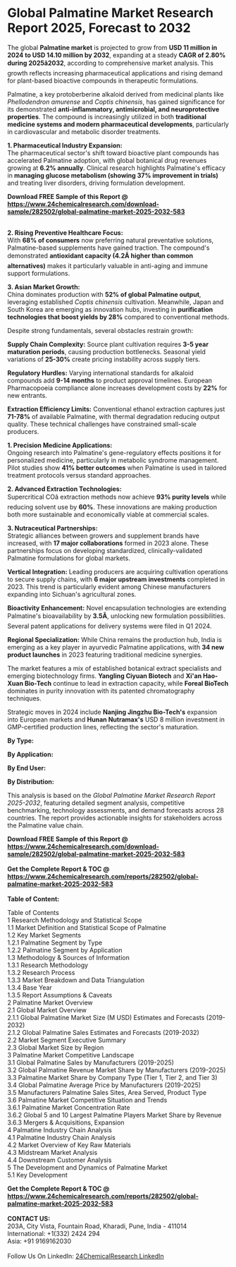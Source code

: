 <h1>Global Palmatine Market Research Report 2025, Forecast to 2032</h1><p>The global <strong>Palmatine market</strong> is projected to grow from <strong>USD 11 million in 2024 to USD 14.10 million by 2032</strong>, expanding at a steady <strong>CAGR of 2.80% during 2025â2032</strong>, according to comprehensive market analysis. This growth reflects increasing pharmaceutical applications and rising demand for plant-based bioactive compounds in therapeutic formulations.</p><p>Palmatine, a key protoberberine alkaloid derived from medicinal plants like <em>Phellodendron amurense</em> and <em>Coptis chinensis</em>, has gained significance for its demonstrated <strong>anti-inflammatory, antimicrobial, and neuroprotective properties</strong>. The compound is increasingly utilized in both <strong>traditional medicine systems and modern pharmaceutical developments</strong>, particularly in cardiovascular and metabolic disorder treatments.</p><p><strong>1. Pharmaceutical Industry Expansion:</strong><br>
The pharmaceutical sector's shift toward bioactive plant compounds has accelerated Palmatine adoption, with global botanical drug revenues growing at <strong>6.2% annually</strong>. Clinical research highlights Palmatine's efficacy in <strong>managing glucose metabolism (showing 37% improvement in trials)</strong> and treating liver disorders, driving formulation development.</p><div><b>Download FREE Sample of this Report @ 
            <a href="https://www.24chemicalresearch.com/download-sample/282502/global-palmatine-market-2025-2032-583">
            https://www.24chemicalresearch.com/download-sample/282502/global-palmatine-market-2025-2032-583</a></b></div><br><p><strong>2. Rising Preventive Healthcare Focus:</strong><br>
With <strong>68% of consumers</strong> now preferring natural preventative solutions, Palmatine-based supplements have gained traction. The compound's demonstrated <strong>antioxidant capacity (4.2Ã higher than common alternatives)</strong> makes it particularly valuable in anti-aging and immune support formulations.</p><p><strong>3. Asian Market Growth:</strong><br>
China dominates production with <strong>52% of global Palmatine output</strong>, leveraging established <em>Coptis chinensis</em> cultivation. Meanwhile, Japan and South Korea are emerging as innovation hubs, investing in <strong>purification technologies that boost yields by 28%</strong> compared to conventional methods.</p><p>Despite strong fundamentals, several obstacles restrain growth:</p><p><strong>Supply Chain Complexity:</strong> Source plant cultivation requires <strong>3-5 year maturation periods</strong>, causing production bottlenecks. Seasonal yield variations of <strong>25-30%</strong> create pricing instability across supply tiers.</p><p><strong>Regulatory Hurdles:</strong> Varying international standards for alkaloid compounds add <strong>9-14 months</strong> to product approval timelines. European Pharmacopoeia compliance alone increases development costs by <strong>22%</strong> for new entrants.</p><p><strong>Extraction Efficiency Limits:</strong> Conventional ethanol extraction captures just <strong>71-78%</strong> of available Palmatine, with thermal degradation reducing output quality. These technical challenges have constrained small-scale producers.</p><p><strong>1. Precision Medicine Applications:</strong><br>
Ongoing research into Palmatine's gene-regulatory effects positions it for personalized medicine, particularly in metabolic syndrome management. Pilot studies show <strong>41% better outcomes</strong> when Palmatine is used in tailored treatment protocols versus standard approaches.</p><p><strong>2. Advanced Extraction Technologies:</strong><br>
Supercritical COâ extraction methods now achieve <strong>93% purity levels</strong> while reducing solvent use by <strong>60%</strong>. These innovations are making production both more sustainable and economically viable at commercial scales.</p><p><strong>3. Nutraceutical Partnerships:</strong><br>
Strategic alliances between growers and supplement brands have increased, with <strong>17 major collaborations</strong> formed in 2023 alone. These partnerships focus on developing standardized, clinically-validated Palmatine formulations for global markets.</p><p><strong>Vertical Integration:</strong> Leading producers are acquiring cultivation operations to secure supply chains, with <strong>6 major upstream investments</strong> completed in 2023. This trend is particularly evident among Chinese manufacturers expanding into Sichuan's agricultural zones.</p><p><strong>Bioactivity Enhancement:</strong> Novel encapsulation technologies are extending Palmatine's bioavailability by <strong>3.5Ã</strong>, unlocking new formulation possibilities. Several patent applications for delivery systems were filed in Q1 2024.</p><p><strong>Regional Specialization:</strong> While China remains the production hub, India is emerging as a key player in ayurvedic Palmatine applications, with <strong>34 new product launches</strong> in 2023 featuring traditional medicine synergies.</p><p>The market features a mix of established botanical extract specialists and emerging biotechnology firms. <strong>Yangling Ciyuan Biotech</strong> and <strong>Xi'an Hao-Xuan Bio-Tech</strong> continue to lead in extraction capacity, while <strong>Foreal BioTech</strong> dominates in purity innovation with its patented chromatography techniques.</p><p>Strategic moves in 2024 include <strong>Nanjing Jingzhu Bio-Tech's</strong> expansion into European markets and <strong>Hunan Nutramax's</strong> USD 8 million investment in GMP-certified production lines, reflecting the sector's maturation.</p><p><strong>By Type:</strong></p><p><strong>By Application:</strong></p><p><strong>By End User:</strong></p><p><strong>By Distribution:</strong></p><p>This analysis is based on the <em>Global Palmatine Market Research Report 2025-2032</em>, featuring detailed segment analysis, competitive benchmarking, technology assessments, and demand forecasts across 28 countries. The report provides actionable insights for stakeholders across the Palmatine value chain.</p><div><b>Download FREE Sample of this Report @ 
            <a href="https://www.24chemicalresearch.com/download-sample/282502/global-palmatine-market-2025-2032-583">
            https://www.24chemicalresearch.com/download-sample/282502/global-palmatine-market-2025-2032-583</a></b></div><br><div><b>Get the Complete Report & TOC @ 
            <a href="https://www.24chemicalresearch.com/reports/282502/global-palmatine-market-2025-2032-583">
            https://www.24chemicalresearch.com/reports/282502/global-palmatine-market-2025-2032-583</a></b></div><br>
            <b>Table of Content:</b><p>Table of Contents<br />
1 Research Methodology and Statistical Scope<br />
1.1 Market Definition and Statistical Scope of Palmatine<br />
1.2 Key Market Segments<br />
1.2.1 Palmatine Segment by Type<br />
1.2.2 Palmatine Segment by Application<br />
1.3 Methodology & Sources of Information<br />
1.3.1 Research Methodology<br />
1.3.2 Research Process<br />
1.3.3 Market Breakdown and Data Triangulation<br />
1.3.4 Base Year<br />
1.3.5 Report Assumptions & Caveats<br />
2 Palmatine Market Overview<br />
2.1 Global Market Overview<br />
2.1.1 Global Palmatine Market Size (M USD) Estimates and Forecasts (2019-2032)<br />
2.1.2 Global Palmatine Sales Estimates and Forecasts (2019-2032)<br />
2.2 Market Segment Executive Summary<br />
2.3 Global Market Size by Region<br />
3 Palmatine Market Competitive Landscape<br />
3.1 Global Palmatine Sales by Manufacturers (2019-2025)<br />
3.2 Global Palmatine Revenue Market Share by Manufacturers (2019-2025)<br />
3.3 Palmatine Market Share by Company Type (Tier 1, Tier 2, and Tier 3)<br />
3.4 Global Palmatine Average Price by Manufacturers (2019-2025)<br />
3.5 Manufacturers Palmatine Sales Sites, Area Served, Product Type<br />
3.6 Palmatine Market Competitive Situation and Trends<br />
3.6.1 Palmatine Market Concentration Rate<br />
3.6.2 Global 5 and 10 Largest Palmatine Players Market Share by Revenue<br />
3.6.3 Mergers & Acquisitions, Expansion<br />
4 Palmatine Industry Chain Analysis<br />
4.1 Palmatine Industry Chain Analysis<br />
4.2 Market Overview of Key Raw Materials<br />
4.3 Midstream Market Analysis<br />
4.4 Downstream Customer Analysis<br />
5 The Development and Dynamics of Palmatine Market <br />
5.1 Key Development</p><div><b>Get the Complete Report & TOC @ 
            <a href="https://www.24chemicalresearch.com/reports/282502/global-palmatine-market-2025-2032-583">
            https://www.24chemicalresearch.com/reports/282502/global-palmatine-market-2025-2032-583</a></b></div><br><b>CONTACT US:</b><br>
            203A, City Vista, Fountain Road, Kharadi, Pune, India - 411014<br>
            International: +1(332) 2424 294<br>
            Asia: +91 9169162030 <br><br>
            Follow Us On LinkedIn: <a href="https://www.linkedin.com/company/24chemicalresearch/">24ChemicalResearch LinkedIn</a>